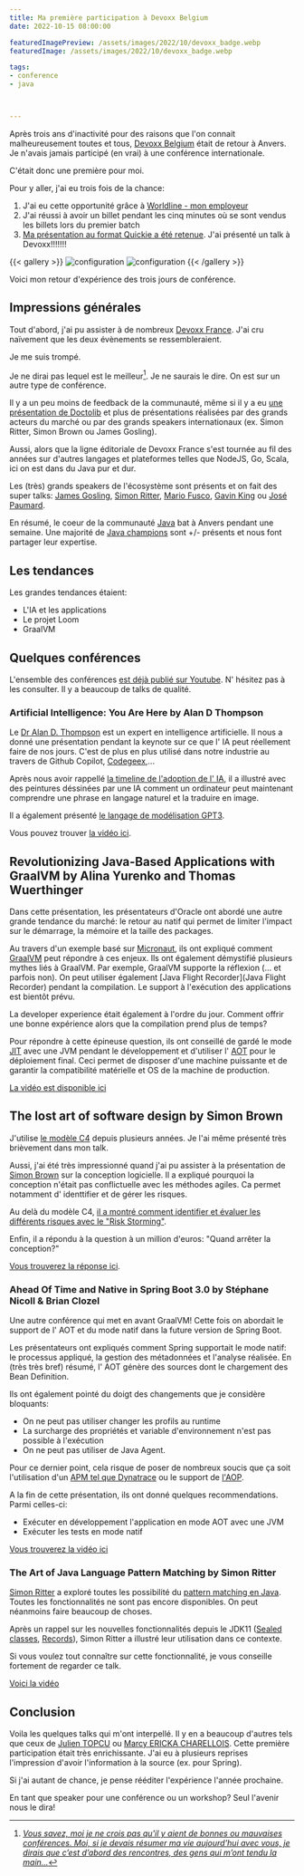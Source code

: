 ```yaml
---
title: Ma première participation à Devoxx Belgium
date: 2022-10-15 08:00:00

featuredImagePreview: /assets/images/2022/10/devoxx_badge.webp
featuredImage: /assets/images/2022/10/devoxx_badge.webp

tags:
- conference
- java



---
```


Après trois ans d'inactivité pour des raisons que l'on connait malheureusement toutes et tous, [Devoxx Belgium](https://www.devoxx.be) était de retour à Anvers. 
Je n'avais jamais participé (en vrai) à une conférence internationale.

C'était donc une première pour moi.


Pour y aller, j'ai eu trois fois de la chance:
1. J'ai eu cette opportunité grâce à [Worldline - mon employeur](https://worldline.com/)  
2. J'ai réussi à avoir un billet pendant les cinq minutes où se sont vendus les billets lors du premier batch
3. [Ma présentation au format Quickie a été retenue](https://speakerdeck.com/alexandretouret/architecture-katas-improve-your-system-architecture-design-skills-in-a-fun-way). J'ai présenté un talk à Devoxx!!!!!!!

{{< gallery >}}
![configuration](/assets/images/2022/10/devoxx-be-22-1.webp)
![configuration](/assets/images/2022/10/devoxx-be-22-2.webp)
{{< /gallery >}}

Voici mon retour d'expérience des trois jours de conférence.

## Impressions générales

Tout d'abord, j'ai pu assister à de nombreux [Devoxx France](https://www.devoxx.fr/). J'ai cru naïvement que les deux évènements se ressembleraient. 

Je me suis trompé.

Je ne dirai pas lequel est le meilleur[^1]. Je ne saurais le dire. On est sur un autre type de conférence. 

Il y a un peu moins de feedback de la communauté, même si il y a eu [une présentation de Doctolib](https://www.youtube.com/watch?v=LoF2vkYiICo) et plus de présentations réalisées par des grands acteurs du marché ou par des grands speakers internationaux (ex. Simon Ritter, Simon Brown ou James Gosling). 

Aussi, alors que la ligne éditoriale de Devoxx France s'est tournée au fil des années sur d'autres langages et plateformes telles que NodeJS, Go, Scala, ici on est dans du Java pur et dur. 

Les (très) grands speakers de l'écosystème sont présents et on fait des super talks: [James Gosling](https://en.wikipedia.org/wiki/James_Gosling), [Simon Ritter](https://uk.linkedin.com/in/siritter), [Mario Fusco](https://developers.redhat.com/authors/mario-fusco), [Gavin King](https://in.relation.to/gavin-king/) ou [José Paumard](https://blogs.oracle.com/java/post/new-java-champion-jos%C3%A9-paumard).

En résumé, le coeur de la communauté [Java](https://en.wikipedia.org/wiki/Java_(programming_language)) bat à Anvers pendant une semaine. 
Une majorité de [Java champions](https://dev.java/community/jcs/) sont +/- présents et nous font partager leur expertise.

## Les tendances

Les grandes tendances étaient:
* L'IA et les applications
* Le projet Loom
* GraalVM

## Quelques conférences
L'ensemble des conférences [est déjà publié sur Youtube](https://www.youtube.com/c/Devoxx2015/videos). N' hésitez pas à les consulter. Il y a beaucoup de talks de qualité.

### Artificial Intelligence: You Are Here by Alan D Thompson

Le [Dr Alan D. Thompson](https://lifearchitect.ai/) est un expert en intelligence artificielle. 
Il nous a donné une présentation pendant la keynote sur ce que l' IA peut réellement faire de nos jours.
C'est de plus en plus utilisé dans notre industrie au travers de Github Copilot, [Codegeex](https://github.com/THUDM/CodeGeeX),...

Après nous avoir rappellé [la timeline de l'adoption de l' IA](https://lifearchitect.ai/timeline/), il a illustré avec des peintures déssinées par une IA comment un ordinateur peut maintenant comprendre une phrase en langage naturel et la traduire en image. 

Il a également présenté [le langage de modélisation GPT3](https://en.wikipedia.org/wiki/GPT-3).

Vous pouvez trouver [la vidéo ici](https://www.youtube.com/watch?v=xjYy91BxdPo).

## Revolutionizing Java-Based Applications with GraalVM by Alina Yurenko and Thomas Wuerthinger

Dans cette présentation, les présentateurs d'Oracle ont abordé une autre grande tendance du marché: le retour au natif qui permet de limiter l'impact sur le démarrage, la mémoire et la taille des packages.

Au travers d'un exemple basé sur [Micronaut](https://micronaut.io/), ils ont expliqué comment [GraalVM](https://www.graalvm.org/) peut répondre à ces enjeux. Ils ont également démystifié plusieurs mythes liés à GraalVM. Par exemple, GraalVM supporte la réflexion (... et parfois non). On peut utiliser également [Java Flight Recorder](Java Flight Recorder) pendant la compilation. Le support à l'exécution des applications est bientôt prévu.

La developer experience était également à l'ordre du jour. Comment offrir une bonne expérience alors que la compilation prend plus de temps?

Pour répondre à cette épineuse question, ils ont conseillé de gardé le mode [JIT](https://developers.redhat.com/articles/2021/06/23/how-jit-compiler-boosts-java-performance-openjdk) avec une JVM pendant le développement et d'utiliser l' [AOT](https://devblogs.microsoft.com/java/aot-compilation-in-hotspot-introduction/) pour le déploiement final. Ceci permet de disposer d'une machine puissante et de garantir la compatibilité matérielle et OS de la machine de production.

[La vidéo est disponible ici](https://www.youtube.com/watch?v=mhmqomex1zk)

## The lost art of software design by Simon Brown

J'utilise [le modèle C4](https://www.c4model.com/) depuis plusieurs années. 
Je l'ai même présenté très brièvement dans mon talk. 

Aussi, j'ai été très impressionné quand j'ai pu assister à la présentation de [Simon Brown](https://simonbrown.je/) sur la conception logicielle.
Il a expliqué pourquoi la conception n'était pas conflictuelle avec les méthodes agiles.
Ca permet notamment d' identtifier et de gérer les risques.

Au delà du modèle C4, [il a montré comment identifier et évaluer les différents risques avec le "Risk Storming"](https://riskstorming.com/). 

Enfin, il a répondu à la question à un million d'euros: "Quand arrêter la conception?"

[Vous trouverez la réponse ici](https://www.youtube.com/watch?v=36OTe7LNd6M).

### Ahead Of Time and Native in Spring Boot 3.0 by Stéphane Nicoll & Brian Clozel

Une autre conférence qui met en avant GraalVM! 
Cette fois on abordait le support de l' AOT et du mode natif dans la future version de Spring Boot.

Les présentateurs ont expliqués comment Spring supportait le mode natif: le processus appliqué, la gestion des métadonnées et l'analyse réalisée.
En (très très bref) résumé, l' AOT génère des sources dont le chargement des Bean Definition.

Ils ont également pointé du doigt des changements que je considère bloquants:
* On ne peut pas utiliser changer les profils au runtime
* La surcharge des propriétés et variable d'environnement n'est pas possible à l'exécution
* On ne peut pas utiliser de Java Agent.

Pour ce dernier point, cela risque de poser de nombreux soucis que ça soit l'utilisation d'un [APM tel que Dynatrace](https://www.dynatrace.com/news/blog/what-is-apm-2/) ou le support de [l'AOP](https://docs.spring.io/spring-framework/docs/3.2.x/spring-framework-reference/html/aop.html).

A la fin de cette présentation, ils ont donné quelques recommendations. Parmi celles-ci:

* Exécuter en développement l'application en mode AOT avec une JVM
* Exécuter les tests en mode natif

[Vous trouverez la vidéo ici](https://www.youtube.com/watch?v=TS4DpYSmfXk)

### The Art of Java Language Pattern Matching by Simon Ritter

[Simon Ritter](https://uk.linkedin.com/in/siritter) a exploré toutes les possibilité du [pattern matching en Java](https://docs.oracle.com/en/java/javase/15/language/pattern-matching-instanceof-operator.html). 
Toutes les fonctionnalités ne sont pas encore disponibles. On peut néanmoins faire beaucoup de choses. 

Après un rappel sur les nouvelles fonctionnalités depuis le JDK11 ([Sealed classes](https://docs.oracle.com/en/java/javase/15/language/sealed-classes-and-interfaces.html), [Records](https://docs.oracle.com/en/java/javase/15/language/records.html)), Simon Ritter a illustré leur utilisation dans ce contexte.

Si vous voulez tout connaître sur cette fonctionnalité, je vous conseille fortement de regarder ce talk.

[Voici la vidéo](https://www.youtube.com/watch?v=OlW724WaJJQ)

## Conclusion

Voila les quelques talks qui m'ont interpellé. Il y en a beaucoup d'autres tels que ceux de [Julien TOPCU](https://devoxx.be/talk/?id=2352) ou [Marcy ERICKA CHARELLOIS](https://devoxx.be/talk/?id=19402).
Cette première participation était très enrichissante. J'ai eu à plusieurs reprises l'impression d'avoir l'information à la source (ex. pour Spring). 

Si j'ai autant de chance, je pense rééditer l'expérience l'année prochaine. 

En tant que speaker pour une conférence ou un workshop? Seul l'avenir nous le dira!

[^1]:[*Vous savez, moi je ne crois pas qu'il y aient de bonnes ou mauvaises conférences. Moi, si je devais résumer ma vie aujourd’hui avec vous, je dirais que c’est d’abord des rencontres, des gens qui m’ont tendu la main...*](https://www.imdb.com/title/tt0250223/characters/nm0046347)